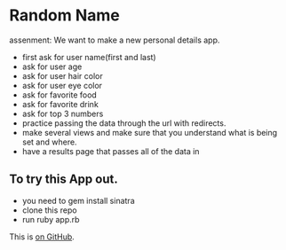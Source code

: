 # Random Name 

assenment:
We want to make a new personal details app. 
- first ask for user name(first and last)
- ask for user age
- ask for user hair color
- ask for user eye color
- ask for favorite food
- ask for favorite drink
- ask for top 3 numbers
- practice passing the data through the url with redirects. 
- make several views and make sure  that you understand what is being set and where.
- have a results page that passes all of the data in
 


## To try this App out.
* you need to gem install sinatra
* clone this repo
* run ruby app.rb

This is [on GitHub](https://github.com/billyjack1988/personal_homework).
